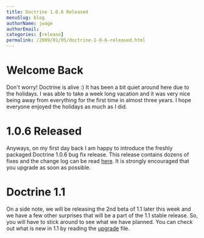 ```yaml
---
title: Doctrine 1.0.6 Released
menuSlug: blog
authorName: jwage 
authorEmail: 
categories: [release]
permalink: /2009/01/05/doctrine-1-0-6-released.html
---
```

Welcome Back
============

Don't worry! Doctrine is alive :) It has been a bit quiet around here
due to the holidays. I was able to take a week long vacation and it was
very nice being away from everything for the first time in almost three
years. I hope everyone enjoyed the holidays as much as I did.

1.0.6 Released
==============

Anyways, on my first day back I am happy to introduce the freshly
packaged Doctrine 1.0.6 bug fix release. This release contains dozens of
fixes and the change log can be read
[here](http://www.doctrine-project.org/change_log/1_0_6). It is strongly
encouraged that you upgrade as soon as possible.

Doctrine 1.1
============

On a side note, we will be releasing the 2nd beta of 1.1 later this week
and we have a few other surprises that will be a part of the 1.1 stable
release. So, you will have to stick around to see what we have planned.
You can check out what is new in 1.1 by reading the
[upgrade](http://www.doctrine-project.org/upgrade/1_1) file.
